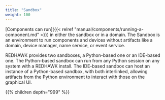 ```yaml
---
title: "Sandbox"
weight: 100
---
```


[Components can run]({{< relref "manual/components/running-a-component.md" >}}) in either the sandbox or in a domain. The Sandbox is an environment to run components and devices without artifacts like a domain, device manager, name service, or event service.

REDHAWK provides two sandboxes, a Python-based one or an IDE-based one. The Python-based sandbox can run from any Python session on any system with a REDHAWK install. The IDE-based sandbox can host an instance of a Python-based sandbox, with both interlinked, allowing artifacts from the Python environment to interact with those on the graphical UI.

{{% children depth="999" %}}
